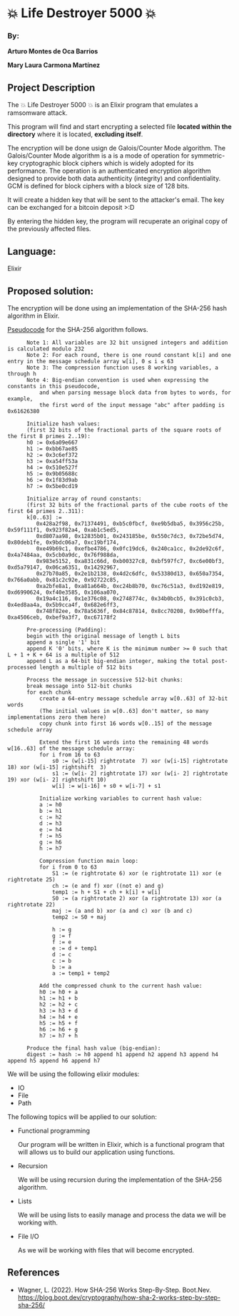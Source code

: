 # 💥 Life Destroyer 5000 💥 #
### By: ###
__Arturo Montes de Oca Barrios__

__Mary Laura Carmona Martínez__

## Project Description ##
The 💥 Life Destroyer 5000 💥 is an Elixir program that emulates a ramsomware attack.

This program will find and start encrypting a selected file **located within the directory** where it is located, **excluding itself**. 

The encryption will be done usign de Galois/Counter Mode algorithm. 
The Galois/Counter Mode algorithm is a is a mode of operation for symmetric-key cryptographic block ciphers which is widely adopted for its performance. The operation is an authenticated encryption algorithm designed to provide both data authenticity (integrity) and confidentiality. GCM is defined for block ciphers with a block size of 128 bits.

It will create a hidden key that will be sent to the attacker's email. The key can be exchanged for a bitcoin deposit >:D

By entering the hidden key, the program will recuperate an original copy of the previously affected files.

## Language: ## 
Elixir

## Proposed solution: ##
The encryption will be done using an implementation of the SHA-256 hash algorithm in Elixir.

[Pseudocode](https://en.wikipedia.org/wiki/SHA-2) for the SHA-256 algorithm follows.
          
          Note 1: All variables are 32 bit unsigned integers and addition is calculated modulo 232
          Note 2: For each round, there is one round constant k[i] and one entry in the message schedule array w[i], 0 ≤ i ≤ 63
          Note 3: The compression function uses 8 working variables, a through h
          Note 4: Big-endian convention is used when expressing the constants in this pseudocode,
              and when parsing message block data from bytes to words, for example,
              the first word of the input message "abc" after padding is 0x61626380

          Initialize hash values:
          (first 32 bits of the fractional parts of the square roots of the first 8 primes 2..19):
          h0 := 0x6a09e667
          h1 := 0xbb67ae85
          h2 := 0x3c6ef372
          h3 := 0xa54ff53a
          h4 := 0x510e527f
          h5 := 0x9b05688c
          h6 := 0x1f83d9ab
          h7 := 0x5be0cd19

          Initialize array of round constants:
          (first 32 bits of the fractional parts of the cube roots of the first 64 primes 2..311):
          k[0..63] :=
             0x428a2f98, 0x71374491, 0xb5c0fbcf, 0xe9b5dba5, 0x3956c25b, 0x59f111f1, 0x923f82a4, 0xab1c5ed5,
             0xd807aa98, 0x12835b01, 0x243185be, 0x550c7dc3, 0x72be5d74, 0x80deb1fe, 0x9bdc06a7, 0xc19bf174,
             0xe49b69c1, 0xefbe4786, 0x0fc19dc6, 0x240ca1cc, 0x2de92c6f, 0x4a7484aa, 0x5cb0a9dc, 0x76f988da,
             0x983e5152, 0xa831c66d, 0xb00327c8, 0xbf597fc7, 0xc6e00bf3, 0xd5a79147, 0x06ca6351, 0x14292967,
             0x27b70a85, 0x2e1b2138, 0x4d2c6dfc, 0x53380d13, 0x650a7354, 0x766a0abb, 0x81c2c92e, 0x92722c85,
             0xa2bfe8a1, 0xa81a664b, 0xc24b8b70, 0xc76c51a3, 0xd192e819, 0xd6990624, 0xf40e3585, 0x106aa070,
             0x19a4c116, 0x1e376c08, 0x2748774c, 0x34b0bcb5, 0x391c0cb3, 0x4ed8aa4a, 0x5b9cca4f, 0x682e6ff3,
             0x748f82ee, 0x78a5636f, 0x84c87814, 0x8cc70208, 0x90befffa, 0xa4506ceb, 0xbef9a3f7, 0xc67178f2

          Pre-processing (Padding):
          begin with the original message of length L bits
          append a single '1' bit
          append K '0' bits, where K is the minimum number >= 0 such that L + 1 + K + 64 is a multiple of 512
          append L as a 64-bit big-endian integer, making the total post-processed length a multiple of 512 bits

          Process the message in successive 512-bit chunks:
          break message into 512-bit chunks
          for each chunk
              create a 64-entry message schedule array w[0..63] of 32-bit words
              (The initial values in w[0..63] don't matter, so many implementations zero them here)
              copy chunk into first 16 words w[0..15] of the message schedule array

              Extend the first 16 words into the remaining 48 words w[16..63] of the message schedule array:
              for i from 16 to 63
                  s0 := (w[i-15] rightrotate  7) xor (w[i-15] rightrotate 18) xor (w[i-15] rightshift  3)
                  s1 := (w[i- 2] rightrotate 17) xor (w[i- 2] rightrotate 19) xor (w[i- 2] rightshift 10)
                  w[i] := w[i-16] + s0 + w[i-7] + s1

              Initialize working variables to current hash value:
              a := h0
              b := h1
              c := h2
              d := h3
              e := h4
              f := h5
              g := h6
              h := h7

              Compression function main loop:
              for i from 0 to 63
                  S1 := (e rightrotate 6) xor (e rightrotate 11) xor (e rightrotate 25)
                  ch := (e and f) xor ((not e) and g)
                  temp1 := h + S1 + ch + k[i] + w[i]
                  S0 := (a rightrotate 2) xor (a rightrotate 13) xor (a rightrotate 22)
                  maj := (a and b) xor (a and c) xor (b and c)
                  temp2 := S0 + maj

                  h := g
                  g := f
                  f := e
                  e := d + temp1
                  d := c
                  c := b
                  b := a
                  a := temp1 + temp2

              Add the compressed chunk to the current hash value:
              h0 := h0 + a
              h1 := h1 + b
              h2 := h2 + c
              h3 := h3 + d
              h4 := h4 + e
              h5 := h5 + f
              h6 := h6 + g
              h7 := h7 + h

          Produce the final hash value (big-endian):
          digest := hash := h0 append h1 append h2 append h3 append h4 append h5 append h6 append h7

We will be using the following elixir modules:
* IO
* File
* Path

The following topics will be applied to our solution:
* Functional programming

     Our program will be written in Elixir, which is a functional program that will allows us to build our application using functions.
* Recursion

     We will be using recursion during the implementation of the SHA-256 algorithm.
* Lists

     We will be using lists to easily manage and process the data we will be working with.
* File I/O

     As we will be working with files that will become encrypted.

## References ##
- Wagner, L. (2022). How SHA-256 Works Step-By-Step. Boot.Nev. https://blog.boot.dev/cryptography/how-sha-2-works-step-by-step-sha-256/
